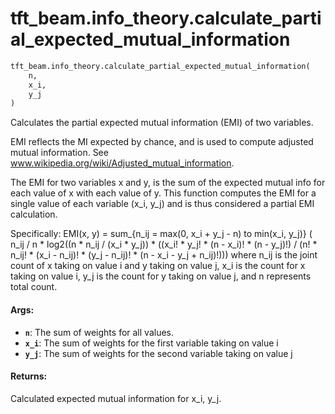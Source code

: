<div itemscope itemtype="http://developers.google.com/ReferenceObject">
<meta itemprop="name" content="tft_beam.info_theory.calculate_partial_expected_mutual_information" />
<meta itemprop="path" content="Stable" />
</div>

# tft_beam.info_theory.calculate_partial_expected_mutual_information

``` python
tft_beam.info_theory.calculate_partial_expected_mutual_information(
    n,
    x_i,
    y_j
)
```

Calculates the partial expected mutual information (EMI) of two variables.

  EMI reflects the MI expected by chance, and is used to compute adjusted
  mutual information. See www.wikipedia.org/wiki/Adjusted_mutual_information.

  The EMI for two variables x and y, is the sum of the expected mutual info
  for each value of x with each value of y. This function computes the EMI
  for a single value of each variable (x_i, y_j) and is thus considered a
  partial EMI calculation.

  Specifically:
  EMI(x, y) = sum_{n_ij = max(0, x_i + y_j - n) to min(x_i, y_j)} (
    n_ij / n * log2((n * n_ij / (x_i * y_j))
    * ((x_i! * y_j! * (n - x_i)! * (n - y_j)!) /
    (n! * n_ij! * (x_i - n_ij)! * (y_j - n_ij)! * (n - x_i - y_j + n_ij)!)))
  where n_ij is the joint count of x taking on value i and y taking on
  value j, x_i is the count for x taking on value i, y_j is the count for y
  taking on value j, and n represents total count.

#### Args:

* <b>`n`</b>: The sum of weights for all values.
* <b>`x_i`</b>: The sum of weights for the first variable taking on value i
* <b>`y_j`</b>: The sum of weights for the second variable taking on value j


#### Returns:

Calculated expected mutual information for x_i, y_j.